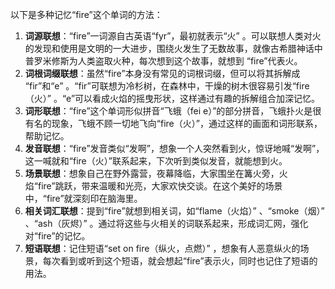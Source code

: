 以下是多种记忆“fire”这个单词的方法：
1. **词源联想**：“fire”一词源自古英语“fyr”，最初就表示“火” 。可以联想人类对火的发现和使用是文明的一大进步，围绕火发生了无数故事，就像古希腊神话中普罗米修斯为人类盗取火种，每次想到这个故事，就想到 “fire”代表火。
2. **词根词缀联想**：虽然“fire”本身没有常见的词根词缀，但可以将其拆解成 “fir”和“e” 。“fir”可联想为冷杉树，在森林中，干燥的树木很容易引发“fire（火）” 。“e”可以看成火焰的摇曳形状，这样通过有趣的拆解组合加深记忆。
3. **词形联想**：“fire”这个单词形似拼音“飞蛾（fei e）”的部分拼音，飞蛾扑火是很有名的现象，飞蛾不顾一切地飞向“fire（火）”，通过这样的画面和词形联系，帮助记忆。
4. **发音联想**：“fire”发音类似“发啊”，想象一个人突然看到火，惊讶地喊“发啊”，这一喊就和“fire（火）”联系起来，下次听到类似发音，就能想到火。
5. **场景联想**：想象自己在野外露营，夜幕降临，大家围坐在篝火旁，火焰“fire”跳跃，带来温暖和光亮，大家欢快交谈。在这个美好的场景中，“fire”就深刻印在脑海里。
6. **相关词汇联想**：提到“fire”就想到相关词，如“flame（火焰）” 、“smoke（烟）” 、“ash（灰烬）” 。通过将这些与火相关的词联系起来，形成词汇网，强化对“fire”的记忆。
7. **短语联想**：记住短语“set on fire（纵火，点燃）” ，想象有人恶意纵火的场景，每次看到或听到这个短语，就会想起“fire”表示火，同时也记住了短语的用法。 